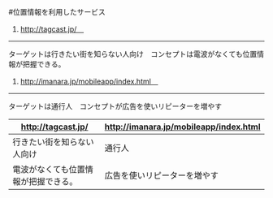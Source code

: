 #位置情報を利用したサービス
1. http://tagcast.jp/　
---------------------
ターゲットは行きたい街を知らない人向け　コンセプトは電波がなくても位置情報が把握できる。
1. http://imanara.jp/mobileapp/index.html　
-----------------------------------------
ターゲットは通行人　コンセプトが広告を使いリピーターを増やす

http://tagcast.jp/ | http://imanara.jp/mobileapp/index.html
------------------ | --------------------------------------
行きたい街を知らない人向け | 通行人
電波がなくても位置情報が把握できる。 | 広告を使いリピーターを増やす
